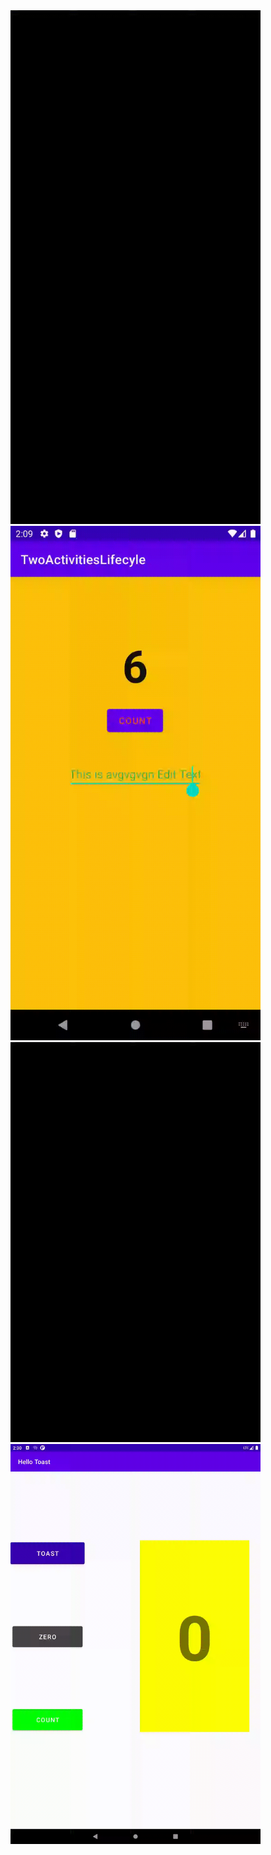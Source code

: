 <img src="gif/HelloConstraintland.gif" width="400" />
<img src="gif/HelloConstraintPixel.gif" width="400" />
<img src="gif/HelloConstraintTablet.gif" width="400" />
<img src="gif/HelloConstrainttabletland.gif" width="400" />